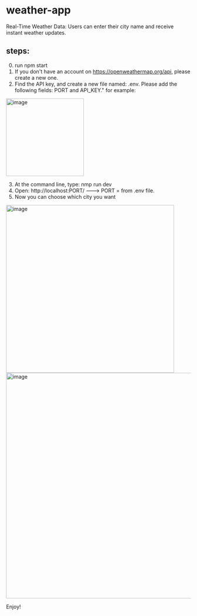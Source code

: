 # weather-app
 Real-Time Weather Data: Users can enter their city name and receive instant weather updates.


## steps:
0. run npm start
1. If you don't have an account on https://openweathermap.org/api, please create a new one.
2. Find the API key, and create a new file named: .env. Please add the following fields: PORT and API_KEY."
for example:
<img width="212" alt="image" src="https://github.com/shirshabat1/wather-app/assets/77749228/6e728992-db01-414b-96d6-42a343fe42d2">

3. At the command line, type: nmp run dev
4. Open: http://localhost:PORT/   ---> PORT = from .env file.
5. Now you can choose which city you want


<img width="458" alt="image" src="https://github.com/shirshabat1/wather-app/assets/77749228/9606c1ba-ce24-482c-93d9-eb6333bafcae">

<img width="616" alt="image" src="https://github.com/shirshabat1/wather-app/assets/77749228/52bd9e43-e8ac-4c2f-8999-c755845c04b1">

Enjoy!
